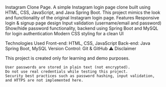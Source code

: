 Instagram Clone Page. A simple Instagram login page clone built using HTML, CSS, JavaScript, and Java Spring Boot. This project mimics the look and functionality of the original Instagram login page. Features Responsive login & signup page design Input validation (username/email and password) Show/hide password functionality, backend using Spring Boot and MySQL for login authentication Modern CSS styling for a clean UI

Technologies Used Front-end: HTML, CSS, JavaScript Back-end: Java Spring Boot, MySQL Version Control: Git & GitHub
⚠️ Disclaimer

This project is created only for learning and demo purposes.

    User passwords are stored in plain text (not encrypted).
    Do not use real credentials while testing this project.
    Security best practices such as password hashing, input validation, and HTTPS are not implemented here.
